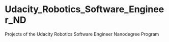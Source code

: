 # Udacity_Robotics_Software_Engineer_ND
Projects of the Udacity Robotics Software Engineer Nanodegree Program
